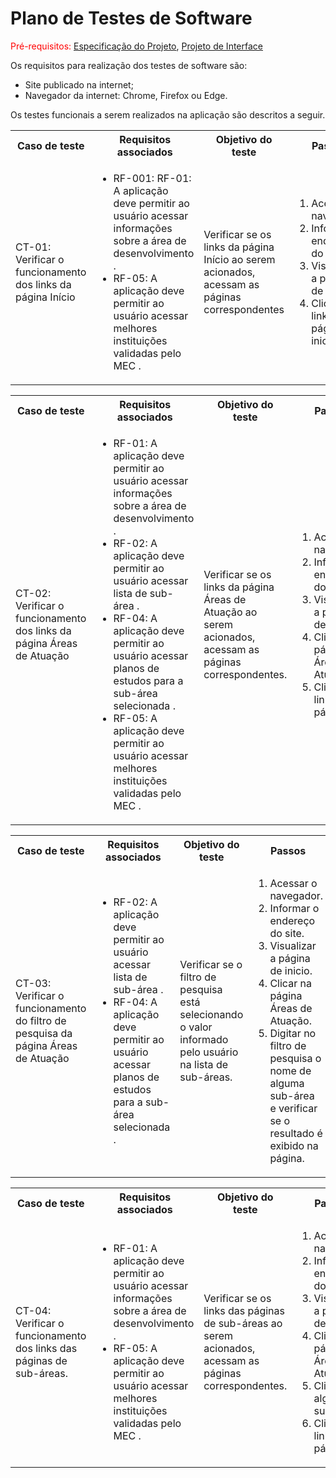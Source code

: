
# Plano de Testes de Software

<span style="color:red">Pré-requisitos: <a href="https://github.com/ICEI-PUC-Minas-PMV-ADS/PMV-ADS-2024-1-E1-Proj-Direcionamento-Profissional/blob/main/documentos/02-Especificação%20do%20Projeto.md"> Especificação do Projeto</a></span>, <a href="https://github.com/ICEI-PUC-Minas-PMV-ADS/PMV-ADS-2024-1-E1-Proj-Direcionamento-Profissional/blob/main/documentos/04-Projeto%20de%20Interface.md"> Projeto de Interface</a>

Os requisitos para realização dos testes de software são:
<ul><li>Site publicado na internet;</li>
<li>Navegador da internet: Chrome, Firefox ou Edge.</li>
</ul>

Os testes funcionais a serem realizados na aplicação são descritos a seguir.

<table>
 <tr>
  <th>Caso de teste</th>
  <th>Requisitos associados</th>
  <th>Objetivo do teste</th>
  <th>Passos</th>
  <th>Critérios de êxito</th>
  <th>Responsável</th>
 </tr>
 <tr>
  <td>CT-01: Verificar o funcionamento dos links da página Início
</td>
  <td>
   <ul>
    <li>RF-001:	RF-01: A aplicação deve permitir ao usuário acessar informações sobre a área de desenvolvimento
.</li>
   <li>RF-05: A aplicação deve permitir ao usuário acessar melhores instituições validadas pelo MEC
.</li>
   </ul>
  </td>
  <td>Verificar se os links da página Início ao serem acionados, acessam as páginas correspondentes</td>
  <td>
   <ol>
    <li>Acessar o navegador.</li>
    <li>Informar o endereço do site.</li>
    <li>Visualizar a página de inicio.</li>
    <li>Clicar nos links da página de inicio.</li>
   </ol>
   </td>
  <td>Todos os links da página Início devem encaminhar os usuários para as páginas descritas.</td>
  <td>Ana</td>
 </tr>
</table>

<table>
 <tr>
  <th>Caso de teste</th>
  <th>Requisitos associados</th>
  <th>Objetivo do teste</th>
  <th>Passos</th>
  <th>Critérios de êxito</th>
  <th>Responsável</th>
 </tr>
 <tr>
  <td>CT-02: Verificar o funcionamento dos links da página Áreas de Atuação
</td>
  <td>
   <ul>
    <li>RF-01: A aplicação deve permitir ao usuário acessar informações sobre a área de desenvolvimento
.</li>
   <li>RF-02: A aplicação deve permitir ao usuário acessar lista de sub-área
.</li>
    <li>RF-04: A aplicação deve permitir ao usuário acessar planos de estudos para a sub-área selecionada
.</li>
    <li>RF-05: A aplicação deve permitir ao usuário acessar melhores instituições validadas pelo MEC
.</li>
   </ul>
  </td>
  <td>Verificar se os links da página Áreas de Atuação ao serem acionados, acessam as páginas correspondentes.</td>
  <td>
   <ol>
    <li>Acessar o navegador.</li>
    <li>Informar o endereço do site.</li>
    <li>Visualizar a página de inicio.</li>
    <li>Clicar na página Áreas de Atuação.</li>
    <li>Clicar nos links da página.</li>
   </ol>
   </td>
  <td>Todos os links da página Áreas de Atuação devem encaminhar os usuários para as páginas de sub-áreas.</td>
  <td>Ana</td>
 </tr>
</table>

 <table>
 <tr>
  <th>Caso de teste</th>
  <th>Requisitos associados</th>
  <th>Objetivo do teste</th>
  <th>Passos</th>
  <th>Critérios de êxito</th>
  <th>Responsável</th>
 </tr>
 <tr>
  <td>CT-03: Verificar o funcionamento do filtro de pesquisa da página Áreas de Atuação
</td>
  <td>
   <ul>
    <li>RF-02: A aplicação deve permitir ao usuário acessar lista de sub-área
.</li>
   <li>RF-04: A aplicação deve permitir ao usuário acessar planos de estudos para a sub-área selecionada
.</li>
   </ul>
  </td>
  <td>Verificar se o filtro de pesquisa está selecionando o valor informado pelo usuário na lista de sub-áreas.</td>
  <td>
   <ol>
    <li>Acessar o navegador.</li>
    <li>Informar o endereço do site.</li>
    <li>Visualizar a página de inicio.</li>
    <li>Clicar na página Áreas de Atuação.</li>
    <li> Digitar no filtro de pesquisa o nome de alguma sub-área e verificar se o resultado é exibido na página.</li>
   </ol>
   </td>
  <td>Os dados inseridos no filtro de pesquisa devem mostrar as sub-áreas que tem o nome ou descrição contendo o conteúdo informado pelo usuário.</td>
  <td>Ana</td>
 </tr>
</table>

<table>
 <tr>
  <th>Caso de teste</th>
  <th>Requisitos associados</th>
  <th>Objetivo do teste</th>
  <th>Passos</th>
  <th>Critérios de êxito</th>
  <th>Responsável</th>
 </tr>
 <tr>
  <td>CT-04: Verificar o funcionamento dos links das páginas de sub-áreas.
</td>
  <td>
   <ul>
    <li>RF-01: A aplicação deve permitir ao usuário acessar informações sobre a área de desenvolvimento
.</li>
   <li>RF-05: A aplicação deve permitir ao usuário acessar melhores instituições validadas pelo MEC
.</li>
   </ul>
  </td>
  <td>Verificar se os links das páginas de sub-áreas ao serem acionados, acessam as páginas correspondentes.</td>
  <td>
   <ol>
    <li>Acessar o navegador.</li>
    <li>Informar o endereço do site.</li>
    <li>Visualizar a página de inicio.</li>
    <li>Clicar na página Áreas de Atuação.</li>
    <li>Clicar em alguma sub-área.</li>
    <li>Clicar nos links da página.</li>
   </ol>
   </td>
  <td>Todos os links da página de sub-áreas devem encaminhar os usuários para as páginas correspondentes.</td>
  <td>Ana</td>
 </tr>
</table>

